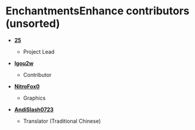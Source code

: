 EnchantmentsEnhance contributors (unsorted)
============================================

* **[25](https://github.com/25)**

  * Project Lead

* **[lgou2w](https://github.com/lgou2w)**

  * Contributor
  
* **[NitroFox0](https://www.spigotmc.org/members/nitrofox0.14320/)**

  * Graphics

* **[AndiSlash0723](https://github.com/AndiSlash0723)**

  * Translator (Traditional Chinese)